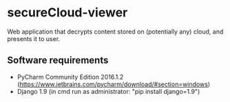 # secureCloud-viewer
Web application that decrypts content stored on (potentially any) cloud, and presents it to user.

## Software requirements
- PyCharm Community Edition 2016.1.2 (https://www.jetbrains.com/pycharm/download/#section=windows)
- Django 1.9 (in cmd run as administrator: "pip install django=1.9")
